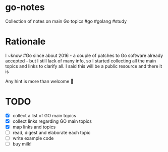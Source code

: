 # go-notes
Collection of notes on main Go topics #go #golang #study

# Rationale

I ~know #Go since about 2016 - a couple of patches to Go software already accepted - but I still lack of many info, so I started collecting all the main topics and links to clarify all.
I said this will be a public resource and there it is

Any hint is more than welcome 💪


# TODO

- [x] collect a list of GO main topics
- [x] collect links regarding GO main topics
- [x] map links and topics
- [ ] read, digest and elaborate each topic
- [ ] write example code
- [ ] buy milk!
